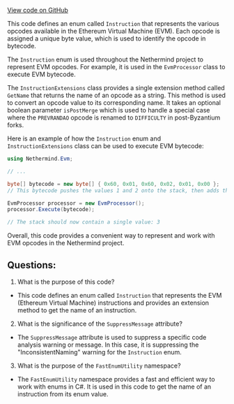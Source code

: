 [View code on GitHub](https://github.com/nethermindeth/nethermind/Nethermind.Evm/Instruction.cs)

This code defines an enum called `Instruction` that represents the various opcodes available in the Ethereum Virtual Machine (EVM). Each opcode is assigned a unique byte value, which is used to identify the opcode in bytecode. 

The `Instruction` enum is used throughout the Nethermind project to represent EVM opcodes. For example, it is used in the `EvmProcessor` class to execute EVM bytecode. 

The `InstructionExtensions` class provides a single extension method called `GetName` that returns the name of an opcode as a string. This method is used to convert an opcode value to its corresponding name. It takes an optional boolean parameter `isPostMerge` which is used to handle a special case where the `PREVRANDAO` opcode is renamed to `DIFFICULTY` in post-Byzantium forks. 

Here is an example of how the `Instruction` enum and `InstructionExtensions` class can be used to execute EVM bytecode:

```csharp
using Nethermind.Evm;

// ...

byte[] bytecode = new byte[] { 0x60, 0x01, 0x60, 0x02, 0x01, 0x00 };
// This bytecode pushes the values 1 and 2 onto the stack, then adds them together

EvmProcessor processor = new EvmProcessor();
processor.Execute(bytecode);

// The stack should now contain a single value: 3
```

Overall, this code provides a convenient way to represent and work with EVM opcodes in the Nethermind project.
## Questions: 
 1. What is the purpose of this code?
- This code defines an enum called `Instruction` that represents the EVM (Ethereum Virtual Machine) instructions and provides an extension method to get the name of an instruction.

2. What is the significance of the `SuppressMessage` attribute?
- The `SuppressMessage` attribute is used to suppress a specific code analysis warning or message. In this case, it is suppressing the "InconsistentNaming" warning for the `Instruction` enum.

3. What is the purpose of the `FastEnumUtility` namespace?
- The `FastEnumUtility` namespace provides a fast and efficient way to work with enums in C#. It is used in this code to get the name of an instruction from its enum value.